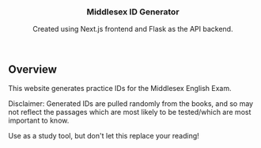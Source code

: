 <p align="center">
    <h3 align="center">Middlesex ID Generator</h3>
  </a>
</p>

<p align="center">Created using Next.js frontend and Flask as the API backend.</p>

<br/>

## Overview

This website generates practice IDs for the Middlesex English Exam.

Disclaimer: Generated IDs are pulled randomly from the books, and so may not reflect the passages which are most likely to be tested/which are most important to know.

Use as a study tool, but don't let this replace your reading!